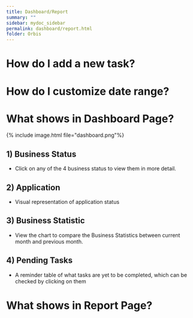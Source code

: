```yaml
---
title: Dashboard/Report
summary: ""
sidebar: mydoc_sidebar
permalink: dashboard/report.html
folder: Orbis
---
```

# How do I add a new task?

# How do I customize date range?

# What shows in Dashboard Page?
{% include image.html file="dashboard.png"%}

## 1) Business Status
* Click on any of the 4 business status to view them in more detail. 

## 2) Application 
* Visual representation of application status

## 3) Business Statistic
* View the chart to compare the Business Statistics between current month and previous month. 

## 4) Pending Tasks
* A reminder table of what tasks are yet to be completed, which can be checked by clicking on them 

# What shows in Report Page?